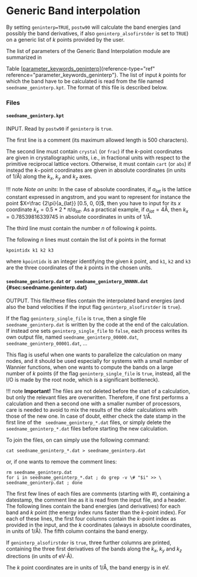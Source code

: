 # Generic Band interpolation

By setting `geninterp=TRUE`, `postw90` will calculate the
band energies (and possibly the band derivatives, if also
`geninterp_alsofirstder` is set to `TRUE`) on a generic list of $k$
points provided by the user.

The list of parameters of the Generic Band Interpolation module are
summarized in
<!-- TODO: link the table in sec wannier -->
Table [\[parameter_keywords_geninterp\]](#parameter_keywords_geninterp){reference-type="ref"
reference="parameter_keywords_geninterp"}. 
The list of input $k$ points
for which the band have to be calculated is read from the file named
`seedname_geninterp.kpt`. The format of this file is described below.

### Files

#### `seedname_geninterp.kpt`

INPUT. Read by `postw90` if `geninterp` is `true`.

The first line is a comment (its maximum allowed length is 500
characters).

The second line must contain `crystal` (or `frac`) if the $k$-point
coordinates are given in crystallographic units, i.e., in fractional
units with respect to the primitive reciprocal lattice vectors.
Otherwise, it must contain `cart` (or `abs`) if instead the $k-$point
coordinates are given in absolute coordinates (in units of 1/Å) along
the $k_x$, $k_y$ and $k_z$ axes.

!!! note
    *Note on units*: In the case of absolute coordinates, if $a_{lat}$ is
    the lattice constant expressed in angstrom, and you want to represent
    for instance the point $X=\frac {2\pi}{a_{lat}} [0.5, 0, 0]$, then you
    have to input for its $x$ coordinate $k_x = 0.5 * 2 * \pi / a_{lat}$. As
    a practical example, if $a_{lat}=4$Å, then $k_x = 0.78539816339745$ in
    absolute coordinates in units of 1/Å.

The third line must contain the number $n$ of following $k$ points.

The following $n$ lines must contain the list of $k$ points in the
format

    kpointidx k1 k2 k3

where `kpointidx` is an integer identifying the given $k$ point, and
`k1`, `k2` and `k3` are the three coordinates of the $k$ points in the
chosen units.

#### `seedname_geninterp.dat` or ` seedname_geninterp_NNNNN.dat` {#sec:seedname.geninterp.dat}

OUTPUT. This file/these files contain the interpolated band energies
(and also the band velocities if the input flag `geninterp_alsofirstder`
is `true`).

If the flag `geninterp_single_file` is `true`, then a single file
`seedname_geninterp.dat` is written by the code at the end of the
calculation. If instead one sets `geninterp_single_file` to `false`,
each process writes its own output file, named
`seedname_geninterp_00000.dat`, ` seedname_geninterp_00001.dat`, ...

This flag is useful when one wants to parallelize the calculation on
many nodes, and it should be used especially for systems with a small
number of Wannier functions, when one wants to compute the bands on a
large number of $k$ points (if the flag `geninterp_single_file` is
`true`, instead, all the I/O is made by the root node, which is a
significant bottleneck).

!!! note
    **Important!** The files are not deleted before the start of a
    calculation, but only the relevant files are overwritten. Therefore, if
    one first performs a calculation and then a second one with a smaller
    number of processors, care is needed to avoid to mix the results of the
    older calculations with those of the new one. In case of doubt, either
    check the date stamp in the first line of the
    ` seedname_geninterp_*.dat` files, or simply delete the
    ` seedname_geninterp_*.dat` files before starting the new calculation.

To join the files, on can simply use the following command:

    cat seedname_geninterp_*.dat > seedname_geninterp.dat

or, if one wants to remove the comment lines:

    rm seedname_geninterp.dat
    for i in seedname_geninterp_*.dat ; do grep -v \# "$i" >> \
    seedname_geninterp.dat ; done

The first few lines of each files are comments (starting with #),
containing a datestamp, the comment line as it is read from the input
file, and a header. The following lines contain the band energies (and
derivatives) for each band and $k$ point (the energy index runs faster
than the $k$-point index). For each of these lines, the first four
columns contain the $k$-point index as provided in the input, and the
$k$ coordinates (always in absolute coordinates, in units of 1/Å). The
fifth column contains the band energy.

If `geninterp_alsofirstder` is `true`, three further columns are
printed, containing the three first derivatives of the bands along the
$k_x$, $k_y$ and $k_z$ directions (in units of eV$\cdot$Å).

The $k$ point coordinates are in units of 1/Å, the band energy is in eV.
